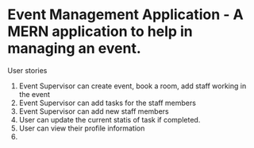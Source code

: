 # Event Management Application - A MERN application to help in managing an event. 

User stories 
1. Event Supervisor can create event, book a room, add staff working in the event
2. Event Supervisor can add tasks for the staff members
3. Event Supervisor can add new staff members
4. User can update the current statis of task if completed.
5. User can view their profile information
6. 
